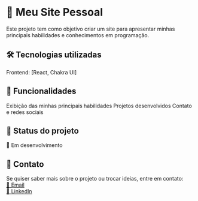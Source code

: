 # 🚀 Meu Site Pessoal
Este projeto tem como objetivo criar um site para apresentar minhas principais habilidades e conhecimentos em programação.

## 🛠️ Tecnologias utilizadas
Frontend: [React, Chakra UI]

## 🎯 Funcionalidades
Exibição das minhas principais habilidades
Projetos desenvolvidos
Contato e redes sociais

## 📌 Status do projeto
📢 Em desenvolvimento 

## 📩 Contato
Se quiser saber mais sobre o projeto ou trocar ideias, entre em contato:  
[📧 Email](felipe.m.c.b.fm@gmail.com)  
[🔗 LinkedIn](https://www.linkedin.com/in/felipe-medeiros-fm/)  